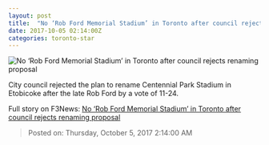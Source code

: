 ```yaml
---
layout: post
title:  "No ‘Rob Ford Memorial Stadium’ in Toronto after council rejects renaming proposal"
date: 2017-10-05 02:14:00Z
categories: toronto-star
---
```


![No ‘Rob Ford Memorial Stadium’ in Toronto after council rejects renaming proposal](https://www.thestar.com/content/dam/thestar/news/city_hall/2017/10/04/no-rob-ford-memorial-stadium-in-toronto-after-council-rejects-renaming-proposal/rob_ford.jpg)

City council rejected the plan to rename Centennial Park Stadium in Etobicoke after the late Rob Ford by a vote of 11-24.


Full story on F3News: [No ‘Rob Ford Memorial Stadium’ in Toronto after council rejects renaming proposal](http://www.f3nws.com/n/yj3KWH)

> Posted on: Thursday, October 5, 2017 2:14:00 AM
